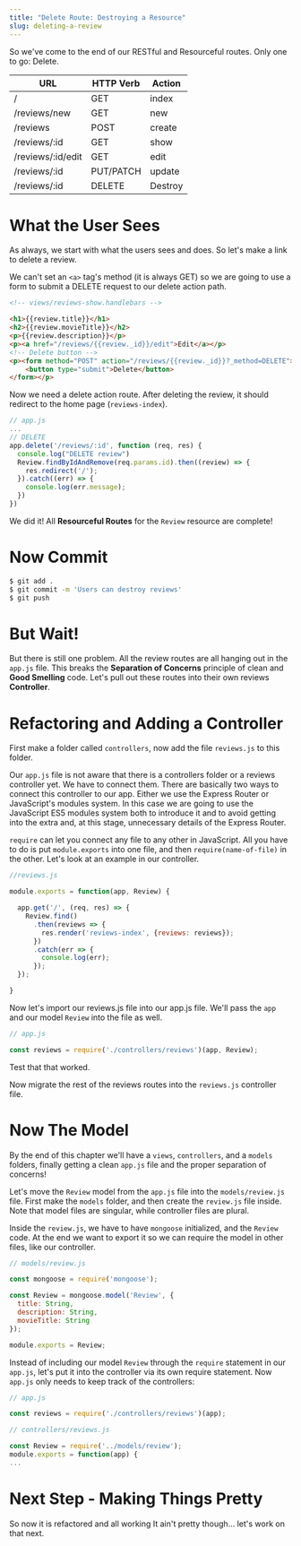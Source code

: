 ```yaml
---
title: "Delete Route: Destroying a Resource"
slug: deleting-a-review
---
```


So we've come to the end of our RESTful and Resourceful routes. Only one to go: Delete.

| URL              | HTTP Verb | Action  |
|------------------|-----------|---------|
| /                | GET       | index   |
| /reviews/new     | GET       | new     |
| /reviews         | POST      | create  |
| /reviews/:id     | GET       | show    |
| /reviews/:id/edit     | GET       | edit    |
| /reviews/:id     | PUT/PATCH | update  |
| /reviews/:id     | DELETE    | Destroy |

# What the User Sees

As always, we start with what the users sees and does. So let's make a link to delete a review.

We can't set an `<a>` tag's method (it is always GET) so we are going to use a form to submit a DELETE request to our delete action path.

```html
<!-- views/reviews-show.handlebars -->

<h1>{{review.title}}</h1>
<h2>{{review.movieTitle}}</h2>
<p>{{review.description}}</p>
<p><a href="/reviews/{{review._id}}/edit">Edit</a></p>
<!-- Delete button -->
<p><form method="POST" action="/reviews/{{review._id}}?_method=DELETE">
    <button type="submit">Delete</button>
</form></p>
```

Now we need a delete action route. After deleting the review, it should redirect to the home page (`reviews-index`).

```js
// app.js
...
// DELETE
app.delete('/reviews/:id', function (req, res) {
  console.log("DELETE review")
  Review.findByIdAndRemove(req.params.id).then((review) => {
    res.redirect('/');
  }).catch((err) => {
    console.log(err.message);
  })
})
```

We did it! All **Resourceful Routes** for the `Review` resource are complete!

# Now Commit

```bash
$ git add .
$ git commit -m 'Users can destroy reviews'
$ git push
```

# But Wait!

But there is still one problem. All the review routes are all hanging out in the `app.js` file. This breaks the **Separation of Concerns** principle of clean and **Good Smelling** code. Let's pull out these routes into their own reviews **Controller**.

# Refactoring and Adding a Controller

First make a folder called `controllers`, now add the file `reviews.js` to this folder.

Our `app.js` file is not aware that there is a controllers folder or a reviews controller yet. We have to connect them. There are basically two ways to connect this controller to our app. Either we use the Express Router or JavaScript's modules system. In this case we are going to use the JavaScript ES5 modules system both to introduce it and to avoid getting into the extra and, at this stage, unnecessary details of the Express Router.

`require` can let you connect any file to any other in JavaScript. All you have to do is put `module.exports` into one file, and then `require(name-of-file)` in the other. Let's look at an example in our controller.

```js
//reviews.js

module.exports = function(app, Review) {

  app.get('/', (req, res) => {
    Review.find()
      .then(reviews => {
        res.render('reviews-index', {reviews: reviews});
      })
      .catch(err => {
        console.log(err);
      });
  });

}

```

Now let's import our reviews.js file into our app.js file. We'll pass the `app` and our model `Review` into the file as well.

```js
// app.js

const reviews = require('./controllers/reviews')(app, Review);
```

Test that that worked.

Now migrate the rest of the reviews routes into the `reviews.js` controller file.

# Now The Model

By the end of this chapter we'll have a `views`, `controllers`, and a `models` folders, finally getting a clean `app.js` file and the proper separation of concerns!

Let's move the `Review` model from the `app.js` file into the `models/review.js` file. First make the `models` folder, and then create the `review.js` file inside. Note that model files are singular, while controller files are plural.

Inside the `review.js`, we have to have `mongoose` initialized, and the `Review` code. At the end we want to export it so we can require the model in other files, like our controller.

```js
// models/review.js

const mongoose = require('mongoose');

const Review = mongoose.model('Review', {
  title: String,
  description: String,
  movieTitle: String
});

module.exports = Review;
```

Instead of including our model `Review` through the `require` statement in our `app.js`, let's put it into the controller via its own require statement. Now `app.js` only needs to keep track of the controllers:

```js
// app.js

const reviews = require('./controllers/reviews')(app);
```

```js
// controllers/reviews.js

const Review = require('../models/review');
module.exports = function(app) {
...
```


# Next Step - Making Things Pretty

So now it is refactored and all working It ain't pretty though... let's work on that next.
